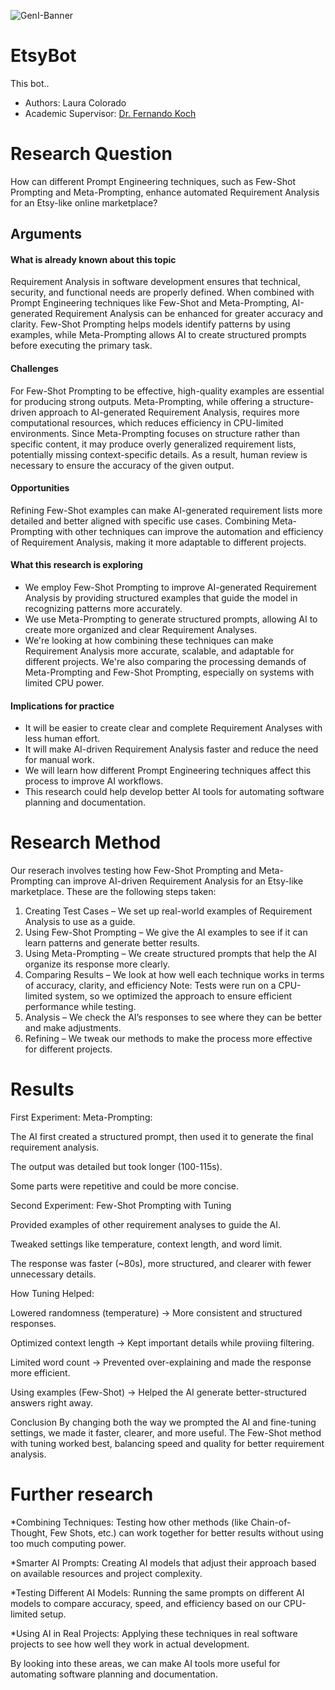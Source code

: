 ![GenI-Banner](https://github.com/genilab-fau/genial-fau.github.io/blob/8f1a2d3523f879e1082918c7bba19553cb6e7212/images/geni-lab-banner.png?raw=true)

# EtsyBot

This bot..

<!-- WHEN APPLICABLE, REMOVE THE COMMENT MARK AND COMPLETE
This is a response to the Assignment part of the COURSE.
-->

* Authors: Laura Colorado
* Academic Supervisor: [Dr. Fernando Koch](http://www.fernandokoch.me)

  
# Research Question 

How can different Prompt Engineering techniques, such as Few-Shot Prompting and Meta-Prompting, enhance automated Requirement Analysis for an Etsy-like online marketplace?

## Arguments

#### What is already known about this topic

Requirement Analysis in software development ensures that technical, security, and functional needs are properly defined. When combined with Prompt Engineering techniques like Few-Shot and Meta-Prompting, AI-generated Requirement Analysis can be enhanced for greater accuracy and clarity. Few-Shot Prompting helps models identify patterns by using examples, while Meta-Prompting allows AI to create structured prompts before executing the primary task.

#### Challenges
For Few-Shot Prompting to be effective, high-quality examples are essential for producing strong outputs. Meta-Prompting, while offering a structure-driven approach to AI-generated Requirement Analysis, requires more computational resources, which reduces efficiency in CPU-limited environments. Since Meta-Prompting focuses on structure rather than specific content, it may produce overly generalized requirement lists, potentially missing context-specific details. As a result, human review is necessary to ensure the accuracy of the given output.

#### Opportunities
Refining Few-Shot examples can make AI-generated requirement lists more detailed and better aligned with specific use cases. Combining Meta-Prompting with other techniques can improve the automation and efficiency of Requirement Analysis, making it more adaptable to different projects.

#### What this research is exploring

* We employ Few-Shot Prompting to improve AI-generated Requirement Analysis by providing structured examples that guide the model in recognizing patterns more accurately.
* We use Meta-Prompting to generate structured prompts, allowing AI to create more organized and clear Requirement Analyses.
* We're looking at how combining these techniques can make Requirement Analysis more accurate, scalable, and adaptable for different projects. We're also comparing the processing demands of Meta-Prompting and Few-Shot Prompting, especially on systems with limited CPU power.

#### Implications for practice

* It will be easier to create clear and complete Requirement Analyses with less human effort.
* It will make AI-driven Requirement Analysis faster and reduce the need for manual work.
* We will learn how different Prompt Engineering techniques affect this process to improve AI workflows.
* This research could help develop better AI tools for automating software planning and documentation.

# Research Method

Our reserach involves testing how Few-Shot Prompting and Meta-Prompting can improve AI-driven Requirement Analysis for an Etsy-like marketplace. These are the following steps taken:

1. Creating Test Cases – We set up real-world examples of Requirement Analysis to use as a guide.
2. Using Few-Shot Prompting – We give the AI examples to see if it can learn patterns and generate better results.
3. Using Meta-Prompting – We create structured prompts that help the AI organize its response more clearly.
4. Comparing Results – We look at how well each technique works in terms of accuracy, clarity, and efficiency
   Note: Tests were run on a CPU-limited system, so we optimized the approach to ensure efficient performance while testing.
6. Analysis – We check the AI’s responses to see where they can be better and make adjustments.
7. Refining  – We tweak our methods to make the process more effective for different projects.

# Results

First Experiment: Meta-Prompting:

The AI first created a structured prompt, then used it to generate the final requirement analysis.

The output was detailed but took longer (100-115s).

Some parts were repetitive and could be more concise.

Second Experiment: Few-Shot Prompting with Tuning

Provided examples of other requirement analyses to guide the AI.

Tweaked settings like temperature, context length, and word limit.

The response was faster (~80s), more structured, and clearer with fewer unnecessary details.

How Tuning Helped:

Lowered randomness (temperature) → More consistent and structured responses.

Optimized context length → Kept important details while proviing filtering.

Limited word count → Prevented over-explaining and made the response more efficient.

Using examples (Few-Shot) → Helped the AI generate better-structured answers right away.

Conclusion
By changing both the way we prompted the AI and fine-tuning settings, we made it faster, clearer, and more useful. The Few-Shot method with tuning worked best, balancing speed and quality for better requirement analysis.

# Further research

*Combining Techniques: Testing how other methods (like Chain-of-Thought, Few Shots, etc.) can work together for better results without using too much computing power.

*Smarter AI Prompts: Creating AI models that adjust their approach based on available resources and project complexity.

*Testing Different AI Models: Running the same prompts on different AI models to compare accuracy, speed, and efficiency based on our CPU-limited setup.

*Using AI in Real Projects: Applying these techniques in real software projects to see how well they work in actual development.

By looking into these areas, we can make AI tools more useful for automating software planning and documentation.
